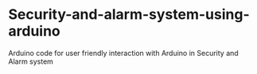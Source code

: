 # Security-and-alarm-system-using-arduino
Arduino code for user friendly interaction with Arduino in Security and Alarm system
